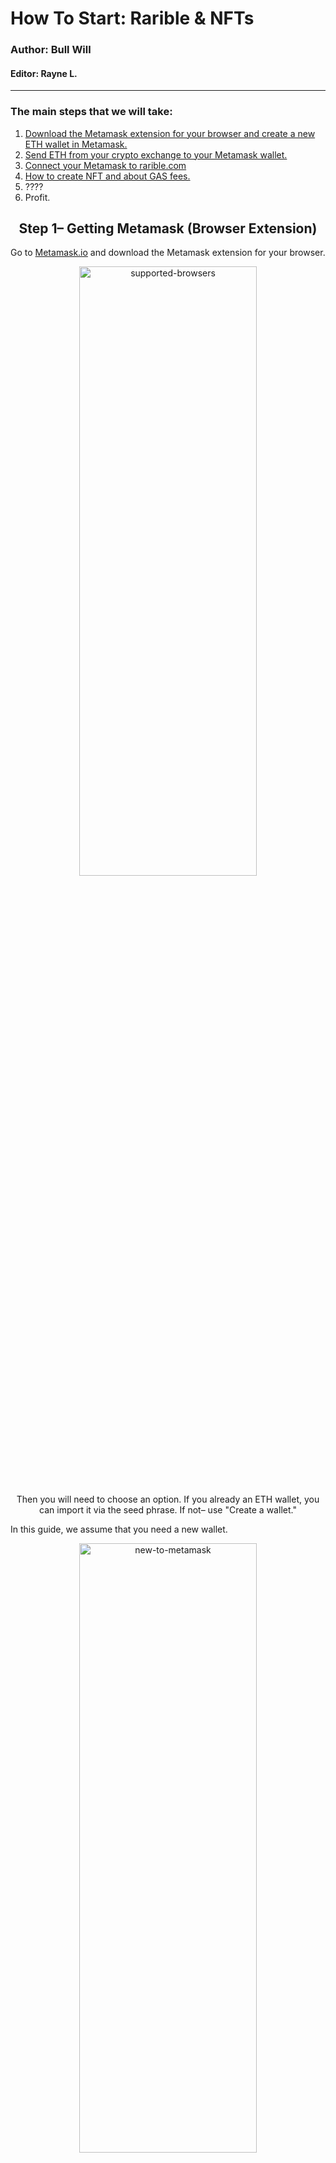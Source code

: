 # How To Start: Rarible & NFTs

### Author: Bull Will
#### Editor: Rayne L.

____
### The main steps that we will take:

 1. [Download the Metamask extension for your browser and create a new ETH wallet in Metamask.](https://github.com/gentlemensbank/info/blob/main/how-to-nfts-rarible.md#step-1-getting-metamask-browser-extension) 
 2. [Send ETH from your crypto exchange to your Metamask wallet.](https://github.com/gentlemensbank/info/blob/main/how-to-nfts-rarible.md#stage-2-send-eth-to-your-metamask-wallet)
 3. [Connect your Metamask to rarible.com](https://github.com/gentlemensbank/info/blob/main/how-to-nfts-rarible.md#step-3-connect-your-metamask-to-rariblecom)
 4. [How to create NFT and about GAS fees.](https://github.com/gentlemensbank/info/blob/main/how-to-nfts-rarible.md#step-4-how-to-create-nft--the-gas-fees)
 5. ????
 6. Profit.

<h2 align="center">
Step 1– Getting Metamask (Browser Extension)
</h2>

Go to [Metamask.io](https://metamask.io/download.html) and download the Metamask extension for your browser.

<p align="center">
<img src="https://telegra.ph/file/3671c75513ebe292a4f3e.png" alt="supported-browsers" width="75%" height="50%">
</p>

<p align="center">
Then you will need to choose an option. If you already an ETH wallet, you can import it via the seed phrase. If not– use "Create a wallet." 

In this guide, we assume that you need a new wallet.
</p>

<p align="center">
<img src="https://telegra.ph/file/93add0fa7d162a8a513db.png" alt="new-to-metamask" width="75%" height="50%">
</p>

<h3 align="center">
Push the "I agree" button to agree to Metamasks terms of service.
</h3>

<p align="center">
<img src="https://telegra.ph/file/fb1e03d1bff81dfc4930d.png" alt="terms-of-service" width="50%" height="25%">
</p>

<p align="center">
Then create a password. It will protect your wallet from people who may accidentally use your computer:
</p>

<p align="center">
<img src="https://telegra.ph/file/408c98ff17be6b360a70b.png" alt="creating-password" width="50%" height="25%">
</p>

<p align="center">
On the next page, click the area with a lock. There will be 12 words. **Store the words securely.** Anyone who knows those words will have access to your wallet. The safest way is to write them down on a piece of paper and hide them. 

**I strongly recommend NOT storing this phrase in notes, in the mail, in cloud services.**
</p>

<p align="center">
<img src="https://telegra.ph/file/66467d0224da7784da899.png" alt="seed-phrase" width="75%" height="50%">
</p>

On the next page, they will ask you to repeat your seed phrase. Just do it.

Then you will see this window. Use the cross in the top right corner– to close it –we don't need it right now. (Metamask swap menu)

<p align="center">
<img src="https://telegra.ph/file/c2d82d0c2dd5833c26185.png" alt="swap-intro" width="50%" height="10%">
</p>

<h3 align="center">
So, congratulations, now you have an ETH wallet with Metamask extension. Now click on your address to copy it to your clipboard.
</h3>

<p align="center">
<img src="https://telegra.ph/file/6a4a9c40ee6aeacf9e93a.png" alt="new-wallet" width="75%" height="50%">
</p>

**(Below Account 1 on my screenshot)**

<h2 align="center">
Stage 2– Send ETH to your Metamask wallet
</h2>

You need to send ETH from your crypto-exchange, exchanger or another wallet you own to your new address in Metamask. I'm unsure how you buy ETH. 

> **You can look at Google how to send ETH in the individual case.**
 
To fund your Metamask. You will send ETH to yourself– use the address that you copied in the previous step. Double-check to make sure they are the same, and it was copied correctly by comparing the first and last characters. 

> **at least three characters from both sides of your address– not including 0x.**

Wait for the ETH to arrive. Transfers usually take anywhere from 3-10 minutes. Sending ETH varies depending on the load of the Ethereum network. And the gas price you selected when sending can drastically increase your wait time. (if you had an option)


<h2 align="center">
Step 3– Connect your Metamask to Rarible.com
</h2>

Now go to https://rarible.com/ and click to "Connect wallet" in the top right corner.

<p align="center">
<img src="https://telegra.ph/file/7bce1048212c943991a37.png" alt="connecting wallet" width="75%" height="50%">
</p>

Choose "Metamask"

*If it's Metamask is not installed, go to the first step. Rarible does not display Metamask by default.*

<p align="center">
<img src="https://telegra.ph/file/cd92396a2b30b5154e829.png" alt="choose metamask" width="50%" height="50%">
</p>

Then you will see a Metamask pop-up window. Metamask is asking your permission to connect to Rarible.com. Click Next.

<p align="center">
<img src="https://telegra.ph/file/578e52f4d20f464ccdc9c.png" alt="give permission" width="50%" height="50%">
</p>

And one more time.

<p align="center">
<img src="https://telegra.ph/file/4f5f4873d77b2898f1b65.png" alt="proceeding with connection" width="50%" height="50%">
</p>

Click then checkbox's and then proceed.

<p align="center">
<img src="https://telegra.ph/file/2bd0c84d1a4d488f7ec62.png" alt="you are connected" width="75%" height="50%">
</p>

So, now you have an account on Rarible, and you're ready to mint your first NFT.

<h2 align="center">
Step 4– How to create NFT & the GAS fees
</h2>

Click the "Create" button on Rarible.com 

Then you will have a choice: 
- Single NFT – 1 copy (ERC-721) 
- Multiple NFTs– 1 or more (ERC-1155)

You can check the actual minting price here: https://raribleanalytics.com/

<p align="center">
<img src="https://telegra.ph/file/82f0c215ad4d2e1dd9882.png" alt="creating nfts" width="75%" height="50%">
</p>

Then you will upload your file to IPFS.

**Important thing: if you upload the video, you will see one more upload area below. This area is for the cover.  If you leave it empty, your preview will be static. For a dynamic preview, you need to upload a gif file.**

Put on sale– if you want to mint now, but put it on sale later– switch it off. 

Instant sale price– keep it off if you want an auction. Set the toggle to 'on' for instant sale at your set price. You can change it later (from auction to instant or vice versa) 

However, to make sale adjustments, you have to select the "remove from sale" option. (about 10-20 USD depending on GWEI)

Unlock once purchased– use it for additional content. Buyer exclusives etc. 

>For example, additional images with better resolution. Physical component or a video.

<p align="center">
<img src="https://telegra.ph/file/80c1853b15fd053553a9b.png" alt="nft details" width="75%" height="50%">
</p>

Scroll down.

💰Royalties = earnings from your NFTs selling on the secondary market. You will receive them on every resale on Rarible. It's percentage-based.

The amount- depends on you. You can put a low price and more copies. In my opinion, this increases the likelihood of a purchase. 

**This is especially important for new artists as a promotion method.**

<p align="center">
<img src="https://telegra.ph/file/1377b927e78f2054fb297.png" alt="nft details 2" width="75%" height="50%">
</p>

Click the "Create" button. 

Metamask will prompt you to sign the transaction for 'Approving' your wallet. The approval transaction is a one-time fee– mandatory on the Ethereum network –this happens once per contract type. 

It's known as– Set Approval For All.

This transaction gives the Rarible contract permission to use your wallet to interact with minting contracts.

ERC-721 & ERC-1155 are separate contracts, and both require this approval transaction. After approval, the only cost associated with creation is minting. 

There is a blue EDIT button above the amount. (this allows the gas fee to be adjusted)

After clicking it, you will see options for your transaction. The speed of its confirmation depends on the fee you choose at the time. I typically choose either Average or Fast. (your wallet calculates the cost for you)

To avoid waiting: high gas = fast confirmation. 

> **there is an expense to be the fastest.**

*Important: please do not try to adjust the gas fees yourself if you have no experience. Adjusting the amount after wallet calculation can lead to your transaction pending for longer than you expect. If you are too slow, you also run the risk it is not processed at all.*

Hit "Confirm"

<p align="center">
<img src="https://telegra.ph/file/a76d540540752961e5494.png" alt="confirming with wallet" width="75%" height="50%">
</p>

<p align"center">
When your transaction gets confirmed, you get notified.

**note– do not navigate away from the page and wait until your previous transaction for 'Approval' is confirmed.**

Push "Start" ✅
</p>

<p align="center">
<img src="https://telegra.ph/file/b6c67296658d4a1687e01.png" alt="press start to mint" width="75%" height="50%">
</p>

Now Metamask will present you the minting transaction, and you will get asked to pay the gas fee to call the 'mint function.'

If you don't like the current price to send transactions on Ethereum, you can wait. 

To know the costs involved, check https://raribleanalytics.com/ 
(you want the ERC-721 mint price or the ERC-1155 mint price– it depends on whether you are creating a single or multiple NFT.)

You can use the "Alert me by email" option.

So, for the transaction fee– for minting –it's the same situation as with an approval transaction. Click EDIT and choose the speed you want. 
(keep in mind– don't use the cheapest option, unless you can wait)

Then click to confirm.

You can track pending transactions with [Etherscan](https://etherscan.io).

*Do not send additional transactions until both the approval and the minting transaction get confirmed. Transactions get sent one after another, and they confirm in the same way.*

<p align="center">
<img src="https://telegra.ph/file/44d81cbbba4ede753585c.png" alt="confirming in metamask" width="75%" height="50%">
</p>

<h3 align="center">
Congratulations! You win! 🎉🎉🎉✅
</h3>

<p align="center">
<img src="https://telegra.ph/file/be678b85610387523872d.png" alt="you are done" width="75%" height="50%">
</p>
